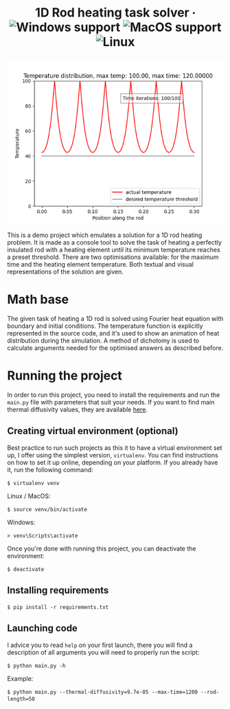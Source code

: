 # <p align="center">1D Rod heating task solver ∙ ![Windows support](https://badgen.net/badge/icon/Windows?icon=windows&label) ![MacOS support](https://badgen.net/badge/icon/MacOS?icon=apple&label) ![Linux](https://badgen.net/badge/icon/Linux?icon=gnome&label)</p>

<p align="center"><img src="images/process-100.png" alt="Solution example"/></p>

This is a demo project which emulates a solution for a 1D rod heating problem. It is made as a console tool to solve the task of heating a perfectly insulated rod with a heating element until its minimum temperature reaches a preset threshold. There are two optimisations available: for the maximum time and the heating element temperature. Both textual and visual representations of the solution are given.

# Math base

The given task of heating a 1D rod is solved using Fourier heat equation with boundary and initial conditions. The temperature function is explicitly represented in the source code, and it's used to show an animation of heat distribution during the simulation. A method of dichotomy is used to calculate arguments needed for the optimised answers as described before.

# Running the project

In order to run this project, you need to install the requirements and run the `main.py` file with parameters that suit your needs. If you want to find main thermal diffusivity values, they are available [here](https://en.wikipedia.org/wiki/Thermal_diffusivity#Thermal_diffusivity_of_selected_materials_and_substances).

## Creating virtual environment (optional)

Best practice to run such projects as this it to have a virtual environment set up, I offer using the simplest version, `virtualenv`. You can find instructions on how to set it up online, depending on your platform. If you already have it, run the following command:

    $ virtualenv venv
    
Linux / MacOS:

    $ source venv/bin/activate

Windows:
 
    > venv\Scripts\activate

Once you're done with running this project, you can deactivate the environment:

    $ deactivate
    
## Installing requirements

    $ pip install -r requirements.txt

## Launching code

I advice you to read `help` on your first launch, there you will find a description of all arguments you will need to properly run the script:

    $ python main.py -h

Example:

    $ python main.py --thermal-diffusivity=9.7e-05 --max-time=1200 --rod-length=50
